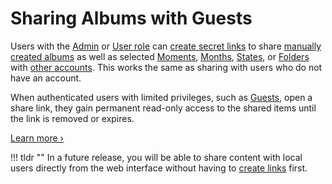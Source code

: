 # Sharing Albums with Guests

Users with the [Admin](roles.md#admin) or [User role](roles.md#user) can [create secret links](../share/index.md) to share [manually created albums](../organize/albums.md) as well as selected [Moments](../organize/moments.md), [Months](../organize/calendar.md), [States](../search/index.md#states), or [Folders](../organize/folders.md) with [other accounts](roles.md#guest). This works the same as sharing with users who do not have an account.

When authenticated users with limited privileges, such as [Guests](roles.md#guest), open a share link, they gain permanent read-only access to the shared items until the link is removed or expires.

[Learn more ›](../share/index.md)

!!! tldr ""
    In a future release, you will be able to share content with local users directly from the web interface without having to [create links](../share/index.md) first.
